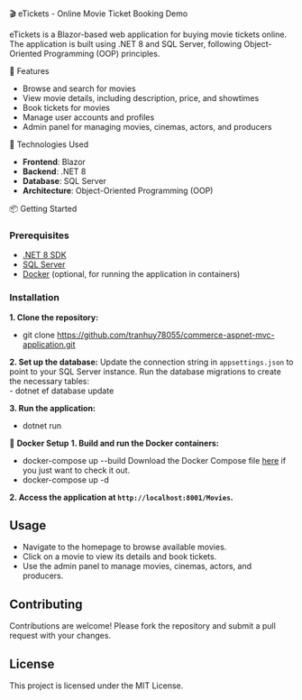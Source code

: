 🎬 eTickets - Online Movie Ticket Booking Demo

eTickets is a Blazor-based web application for buying movie tickets online. The application is built using .NET 8 and SQL Server, following Object-Oriented Programming (OOP) principles.

📌  Features

- Browse and search for movies
- View movie details, including description, price, and showtimes
- Book tickets for movies
- Manage user accounts and profiles
- Admin panel for managing movies, cinemas, actors, and producers

🚀  Technologies Used

- **Frontend**: Blazor
- **Backend**: .NET 8
- **Database**: SQL Server
- **Architecture**: Object-Oriented Programming (OOP)

📦 Getting Started

### Prerequisites

- [.NET 8 SDK](https://dotnet.microsoft.com/download/dotnet/8.0)
- [SQL Server](https://www.microsoft.com/en-us/sql-server/sql-server-downloads)
- [Docker](https://www.docker.com/get-started) (optional, for running the application in containers)

### Installation

**1. Clone the repository:**
- git clone https://github.com/tranhuy78055/commerce-aspnet-mvc-application.git

**2. Set up the database:**
   Update the connection string in `appsettings.json` to point to your SQL Server instance.
   Run the database migrations to create the necessary tables:  
    - dotnet ef database update
  
**3. Run the application:**
- dotnet run

🐳 **Docker Setup**
**1. Build and run the Docker containers:**
- docker-compose up --build
Download the Docker Compose file [here](https://drive.google.com/file/d/1QC2wD1A8mVTSeZamUANQVBImu_3sDkso/view?usp=drive_link) if you just want to check it out.
- docker-compose up -d


**2. Access the application at `http://localhost:8001/Movies`.**

## Usage

- Navigate to the homepage to browse available movies.
- Click on a movie to view its details and book tickets.
- Use the admin panel to manage movies, cinemas, actors, and producers.

## Contributing

Contributions are welcome! Please fork the repository and submit a pull request with your changes.

## License

This project is licensed under the MIT License.


    
